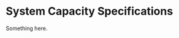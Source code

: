 [title]: # (System Capacity Specifications)
[tags]: # (XXX)
[priority]: # (5294)
# System Capacity Specifications
Something here.
